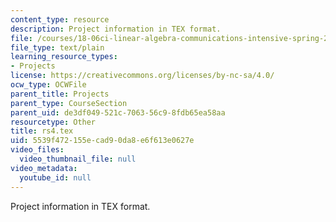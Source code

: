 ```yaml
---
content_type: resource
description: Project information in TEX format.
file: /courses/18-06ci-linear-algebra-communications-intensive-spring-2004/5539f472155ecad90da8e6f613e0627e_rs4.tex
file_type: text/plain
learning_resource_types:
- Projects
license: https://creativecommons.org/licenses/by-nc-sa/4.0/
ocw_type: OCWFile
parent_title: Projects
parent_type: CourseSection
parent_uid: de3df049-521c-7063-56c9-8fdb65ea58aa
resourcetype: Other
title: rs4.tex
uid: 5539f472-155e-cad9-0da8-e6f613e0627e
video_files:
  video_thumbnail_file: null
video_metadata:
  youtube_id: null
---
```

Project information in TEX format.